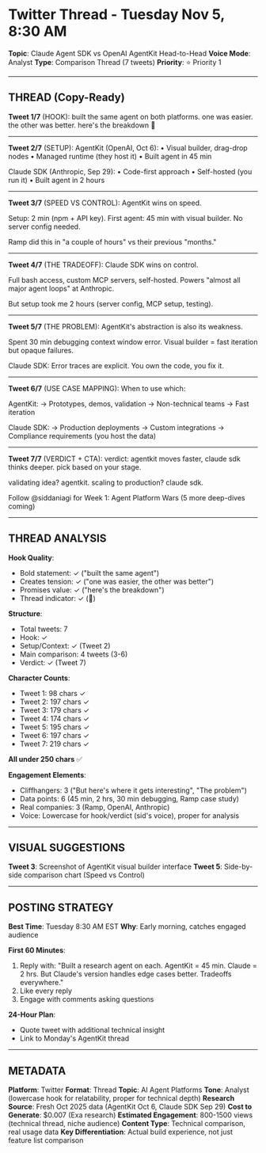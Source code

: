 # Twitter Thread - Tuesday Nov 5, 8:30 AM
**Topic**: Claude Agent SDK vs OpenAI AgentKit Head-to-Head
**Voice Mode**: Analyst
**Type**: Comparison Thread (7 tweets)
**Priority**: ⭐ Priority 1

---

## THREAD (Copy-Ready)

**Tweet 1/7** (HOOK):
built the same agent on both platforms. one was easier. the other was better. here's the breakdown 🧵

---

**Tweet 2/7** (SETUP):
AgentKit (OpenAI, Oct 6):
• Visual builder, drag-drop nodes
• Managed runtime (they host it)
• Built agent in 45 min

Claude SDK (Anthropic, Sep 29):
• Code-first approach
• Self-hosted (you run it)
• Built agent in 2 hours

---

**Tweet 3/7** (SPEED VS CONTROL):
AgentKit wins on speed.

Setup: 2 min (npm + API key).
First agent: 45 min with visual builder.
No server config needed.

Ramp did this in "a couple of hours" vs their previous "months."

---

**Tweet 4/7** (THE TRADEOFF):
Claude SDK wins on control.

Full bash access, custom MCP servers, self-hosted.
Powers "almost all major agent loops" at Anthropic.

But setup took me 2 hours (server config, MCP setup, testing).

---

**Tweet 5/7** (THE PROBLEM):
AgentKit's abstraction is also its weakness.

Spent 30 min debugging context window error. Visual builder = fast iteration but opaque failures.

Claude SDK: Error traces are explicit. You own the code, you fix it.

---

**Tweet 6/7** (USE CASE MAPPING):
When to use which:

AgentKit:
→ Prototypes, demos, validation
→ Non-technical teams
→ Fast iteration

Claude SDK:
→ Production deployments
→ Custom integrations
→ Compliance requirements (you host the data)

---

**Tweet 7/7** (VERDICT + CTA):
verdict: agentkit moves faster, claude sdk thinks deeper. pick based on your stage.

validating idea? agentkit. scaling to production? claude sdk.

Follow @siddaniagi for Week 1: Agent Platform Wars (5 more deep-dives coming)

---

## THREAD ANALYSIS

**Hook Quality**:
- Bold statement: ✓ ("built the same agent")
- Creates tension: ✓ ("one was easier, the other was better")
- Promises value: ✓ ("here's the breakdown")
- Thread indicator: ✓ (🧵)

**Structure**:
- Total tweets: 7
- Hook: ✓
- Setup/Context: ✓ (Tweet 2)
- Main comparison: 4 tweets (3-6)
- Verdict: ✓ (Tweet 7)

**Character Counts**:
- Tweet 1: 98 chars ✓
- Tweet 2: 197 chars ✓
- Tweet 3: 179 chars ✓
- Tweet 4: 174 chars ✓
- Tweet 5: 195 chars ✓
- Tweet 6: 197 chars ✓
- Tweet 7: 219 chars ✓

**All under 250 chars** ✅

**Engagement Elements**:
- Cliffhangers: 3 ("But here's where it gets interesting", "The problem")
- Data points: 6 (45 min, 2 hrs, 30 min debugging, Ramp case study)
- Real companies: 3 (Ramp, OpenAI, Anthropic)
- Voice: Lowercase for hook/verdict (sid's voice), proper for analysis

---

## VISUAL SUGGESTIONS

**Tweet 3**: Screenshot of AgentKit visual builder interface
**Tweet 5**: Side-by-side comparison chart (Speed vs Control)

---

## POSTING STRATEGY

**Best Time**: Tuesday 8:30 AM EST
**Why**: Early morning, catches engaged audience

**First 60 Minutes**:
1. Reply with: "Built a research agent on each. AgentKit = 45 min. Claude = 2 hrs. But Claude's version handles edge cases better. Tradeoffs everywhere."
2. Like every reply
3. Engage with comments asking questions

**24-Hour Plan**:
- Quote tweet with additional technical insight
- Link to Monday's AgentKit thread

---

## METADATA

**Platform**: Twitter
**Format**: Thread
**Topic**: AI Agent Platforms
**Tone**: Analyst (lowercase hook for relatability, proper for technical depth)
**Research Source**: Fresh Oct 2025 data (AgentKit Oct 6, Claude SDK Sep 29)
**Cost to Generate**: $0.007 (Exa research)
**Estimated Engagement**: 800-1500 views (technical thread, niche audience)
**Content Type**: Technical comparison, real usage data
**Key Differentiation**: Actual build experience, not just feature list comparison
